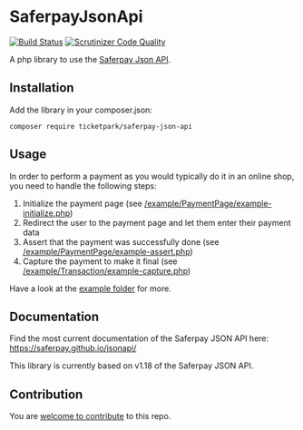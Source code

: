 # SaferpayJsonApi

[![Build Status](https://github.com/Ticketpark/SaferpayJsonApi/actions/workflows/tests.yml/badge.svg)](https://github.com/Ticketpark/SaferpayJsonApi/actions)
[![Scrutinizer Code Quality](https://scrutinizer-ci.com/g/ticketpark/saferpayjsonapi/badges/quality-score.png?b=master)](https://scrutinizer-ci.com/g/ticketpark/saferpayjsonapi/?branch=master)


A php library to use the [Saferpay Json API](http://saferpay.github.io/jsonapi/).

## Installation

Add the library in your composer.json:

```
composer require ticketpark/saferpay-json-api
```

## Usage
In order to perform a payment as you would typically do it in an online shop, you need to handle the following steps:

1. Initialize the payment page (see [/example/PaymentPage/example-initialize.php](/example/PaymentPage/example-initialize.php))
2. Redirect the user to the payment page and let them enter their payment data
3. Assert that the payment was successfully done (see [/example/PaymentPage/example-assert.php](/example/PaymentPage/example-assert.php))
4. Capture the payment to make it final (see [/example/Transaction/example-capture.php](/example/Transaction/example-capture.php))

Have a look at the [example folder](/example) for more.

## Documentation

Find the most current documentation of the Saferpay JSON API here:<br>
https://saferpay.github.io/jsonapi/

This library is currently based on v1.18 of the Saferpay JSON API.

## Contribution
You are [welcome to contribute](/.github/contributing.md) to this repo.